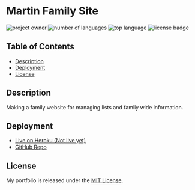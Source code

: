 # Martin Family Site

![project owner](https://img.shields.io/badge/owner-Connerjm-blueviolet)
![number of languages](https://img.shields.io/github/languages/count/connerjm/martin-family-site)
![top language](https://img.shields.io/github/languages/top/connerjm/martin-family-site)
![license badge](https://img.shields.io/github/license/connerjm/martin-family-site)

## Table of Contents

- [Description](#description)
- [Deployment](#deployment)
- [License](#license)

## Description

Making a family website for managing lists and family wide information.

## Deployment

- [Live on Heroku (Not live yet)](/)
- [GitHub Repo](https://github.com/Connerjm/Martin-Family-Site)

## License

My portfolio is released under the [MIT License](https://www.opensource.org/licenses/mit).
